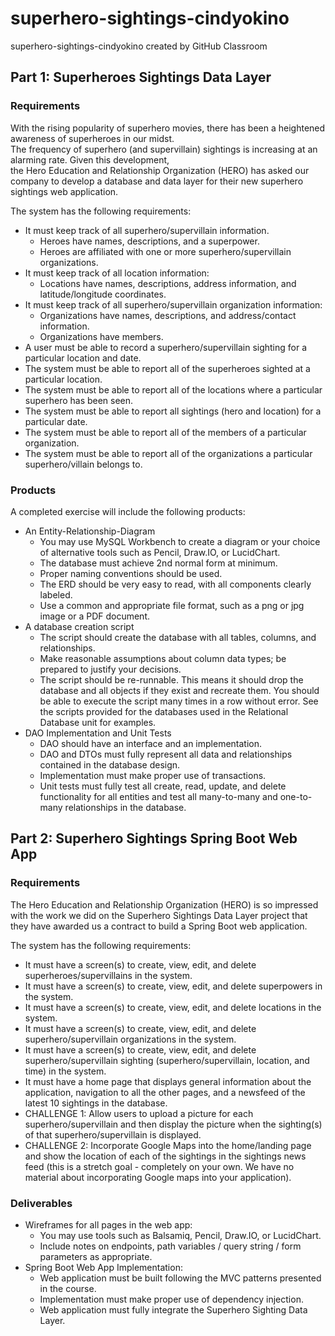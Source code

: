 # superhero-sightings-cindyokino
superhero-sightings-cindyokino created by GitHub Classroom

## Part 1: Superheroes Sightings Data Layer

### Requirements
With the rising popularity of superhero movies, there has been a heightened awareness of superheroes in our midst.\
The frequency of superhero (and supervillain) sightings is increasing at an alarming rate. Given this development,\
the Hero Education and Relationship Organization (HERO) has asked our company to develop a database and data layer for their new superhero sightings web application.

The system has the following requirements:

* It must keep track of all superhero/supervillain information.
  * Heroes have names, descriptions, and a superpower.
  * Heroes are affiliated with one or more superhero/supervillain organizations.
* It must keep track of all location information:
  * Locations have names, descriptions, address information, and latitude/longitude coordinates.
* It must keep track of all superhero/supervillain organization information:
  * Organizations have names, descriptions, and address/contact information.
  * Organizations have members.
* A user must be able to record a superhero/supervillain sighting for a particular location and date.
* The system must be able to report all of the superheroes sighted at a particular location.
* The system must be able to report all of the locations where a particular superhero has been seen.
* The system must be able to report all sightings (hero and location) for a particular date.
* The system must be able to report all of the members of a particular organization.
* The system must be able to report all of the organizations a particular superhero/villain belongs to.

### Products
A completed exercise will include the following products:

* An Entity-Relationship-Diagram
  * You may use MySQL Workbench to create a diagram or your choice of alternative tools such as Pencil, Draw.IO, or LucidChart.
  * The database must achieve 2nd normal form at minimum.
  * Proper naming conventions should be used.
  * The ERD should be very easy to read, with all components clearly labeled.
  * Use a common and appropriate file format, such as a png or jpg image or a PDF document.
* A database creation script
  * The script should create the database with all tables, columns, and relationships.
  * Make reasonable assumptions about column data types; be prepared to justify your decisions.
  * The script should be re-runnable. This means it should drop the database and all objects if they exist and recreate them. 
  You should be able to execute the script many times in a row without error. See the scripts provided for the databases used in the Relational Database unit for examples.
* DAO Implementation and Unit Tests
  * DAO should have an interface and an implementation.
  * DAO and DTOs must fully represent all data and relationships contained in the database design.
  * Implementation must make proper use of transactions.
  * Unit tests must fully test all create, read, update, and delete functionality for all entities and test all many-to-many and one-to-many relationships in the database.
  
  
## Part 2: Superhero Sightings Spring Boot Web App  

### Requirements
The Hero Education and Relationship Organization (HERO) is so impressed with the work we did on the Superhero Sightings Data Layer project that they have awarded us a contract to build a Spring Boot web application.

The system has the following requirements:

* It must have a screen(s) to create, view, edit, and delete superheroes/supervillains in the system.
* It must have a screen(s) to create, view, edit, and delete superpowers in the system.
* It must have a screen(s) to create, view, edit, and delete locations in the system.
* It must have a screen(s) to create, view, edit, and delete superhero/supervillain organizations in the system.
* It must have a screen(s) to create, view, edit, and delete superhero/supervillain sighting (superhero/supervillain, location, and time) in the system.
* It must have a home page that displays general information about the application, navigation to all the other pages, and a newsfeed of the latest 10 sightings in the database.
* CHALLENGE 1: Allow users to upload a picture for each superhero/supervillain and then display the picture when the sighting(s) of that superhero/supervillain is displayed.
* CHALLENGE 2: Incorporate Google Maps into the home/landing page and show the location of each of the sightings in the sightings news feed (this is a stretch goal - completely on your own. We have no material about incorporating Google maps into your application).

### Deliverables

* Wireframes for all pages in the web app:
  * You may use tools such as Balsamiq, Pencil, Draw.IO, or LucidChart.
  * Include notes on endpoints, path variables / query string / form parameters as appropriate.
* Spring Boot Web App Implementation:
  * Web application must be built following the MVC patterns presented in the course.
  * Implementation must make proper use of dependency injection.
  * Web application must fully integrate the Superhero Sighting Data Layer.

